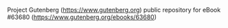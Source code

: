 Project Gutenberg (https://www.gutenberg.org) public repository for
eBook #63680 (https://www.gutenberg.org/ebooks/63680)
